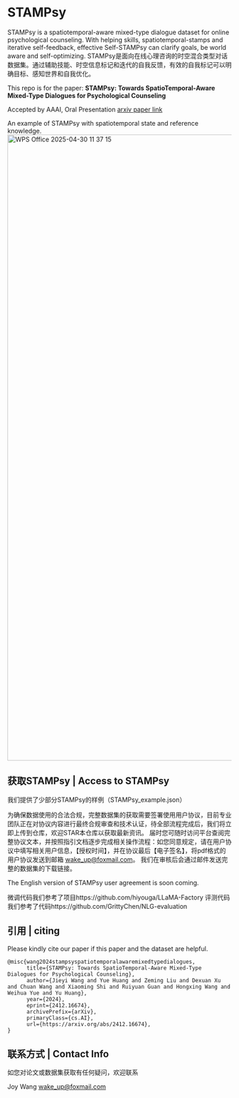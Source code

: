 # STAMPsy

STAMPsy is a spatiotemporal-aware mixed-type dialogue dataset for online psychological counseling. With helping skills, spatiotemporal-stamps and iterative self-feedback, effective Self-STAMPsy can clarify goals, be world aware and self-optimizing. STAMPsy是面向在线心理咨询的时空混合类型对话数据集。通过辅助技能、时空信息标记和迭代的自我反馈，有效的自我标记可以明确目标、感知世界和自我优化。

This repo is for the paper: **STAMPsy: Towards SpatioTemporal-Aware Mixed-Type Dialogues for Psychological Counseling**

Accepted by AAAI, Oral Presentation [arxiv paper link](https://arxiv.org/abs/2412.16674)

An example of STAMPsy with spatiotemporal state and reference knowledge.
<img width="1403" alt="WPS Office 2025-04-30 11 37 15" src="https://github.com/user-attachments/assets/9203d5a9-99f0-4cf8-bffa-fe07a4962a93" />


## 获取STAMPsy | Access to STAMPsy

我们提供了少部分STAMPsy的样例（STAMPsy_example.json）

为确保数据使用的合法合规，完整数据集的获取需要签署使用用户协议，目前专业团队正在对协议内容进行最终合规审查和技术认证，待全部流程完成后，我们将立即上传到仓库，欢迎STAR本仓库以获取最新资讯。
届时您可随时访问平台查阅完整协议文本，并按照指引文档逐步完成相关操作流程：如您同意规定，请在用户协议中填写相关用户信息，【授权时间】，并在协议最后【电子签名】，将pdf格式的用户协议发送到邮箱 wake_up@foxmail.com。 我们在审核后会通过邮件发送完整的数据集的下载链接。

The English version of STAMPsy user agreement is soon coming.

微调代码我们参考了项目https://github.com/hiyouga/LLaMA-Factory
评测代码我们参考了代码https://github.com/GrittyChen/NLG-evaluation

## 引用 | citing

Please kindly cite our paper if this paper and the dataset are helpful.

```
@misc{wang2024stampsyspatiotemporalawaremixedtypedialogues,
      title={STAMPsy: Towards SpatioTemporal-Aware Mixed-Type Dialogues for Psychological Counseling}, 
      author={Jieyi Wang and Yue Huang and Zeming Liu and Dexuan Xu and Chuan Wang and Xiaoming Shi and Ruiyuan Guan and Hongxing Wang and Weihua Yue and Yu Huang},
      year={2024},
      eprint={2412.16674},
      archivePrefix={arXiv},
      primaryClass={cs.AI},
      url={https://arxiv.org/abs/2412.16674}, 
}
```



## 联系方式 | Contact Info

如您对论文或数据集获取有任何疑问，欢迎联系

Joy Wang wake_up@foxmail.com
